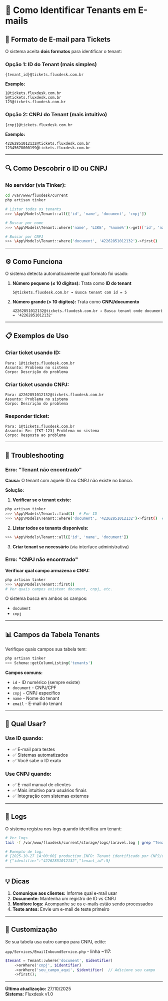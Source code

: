 # 📧 Como Identificar Tenants em E-mails

## 🎯 Formato de E-mail para Tickets

O sistema aceita **dois formatos** para identificar o tenant:

### Opção 1: ID do Tenant (mais simples)
```
{tenant_id}@tickets.fluxdesk.com.br
```

**Exemplo:**
```
1@tickets.fluxdesk.com.br
5@tickets.fluxdesk.com.br
123@tickets.fluxdesk.com.br
```

### Opção 2: CNPJ do Tenant (mais intuitivo)
```
{cnpj}@tickets.fluxdesk.com.br
```

**Exemplo:**
```
42262851012132@tickets.fluxdesk.com.br
12345678000199@tickets.fluxdesk.com.br
```

---

## 🔍 Como Descobrir o ID ou CNPJ

### No servidor (via Tinker):

```bash
cd /var/www/fluxdesk/current
php artisan tinker

# Listar todos os tenants
>>> \App\Models\Tenant::all(['id', 'name', 'document', 'cnpj'])

# Buscar por nome
>>> \App\Models\Tenant::where('name', 'LIKE', '%nome%')->get(['id', 'name', 'document'])

# Buscar por CNPJ
>>> \App\Models\Tenant::where('document', '42262851012132')->first()
```

---

## ⚙️ Como Funciona

O sistema detecta automaticamente qual formato foi usado:

1. **Número pequeno (≤ 10 dígitos):** Trata como **ID do tenant**
   ```
   5@tickets.fluxdesk.com.br → Busca tenant com id = 5
   ```

2. **Número grande (> 10 dígitos):** Trata como **CNPJ/documento**
   ```
   42262851012132@tickets.fluxdesk.com.br → Busca tenant onde document = '42262851012132'
   ```

---

## 📋 Exemplos de Uso

### Criar ticket usando ID:
```
Para: 1@tickets.fluxdesk.com.br
Assunto: Problema no sistema
Corpo: Descrição do problema
```

### Criar ticket usando CNPJ:
```
Para: 42262851012132@tickets.fluxdesk.com.br
Assunto: Problema no sistema
Corpo: Descrição do problema
```

### Responder ticket:
```
Para: 1@tickets.fluxdesk.com.br
Assunto: Re: [TKT-123] Problema no sistema
Corpo: Resposta ao problema
```

---

## 🐛 Troubleshooting

### Erro: "Tenant não encontrado"

**Causa:** O tenant com aquele ID ou CNPJ não existe no banco.

**Solução:**

1. **Verificar se o tenant existe:**
```bash
php artisan tinker
>>> \App\Models\Tenant::find(1)  # Por ID
>>> \App\Models\Tenant::where('document', '42262851012132')->first()  # Por CNPJ
```

2. **Listar todos os tenants disponíveis:**
```bash
>>> \App\Models\Tenant::all(['id', 'name', 'document'])
```

3. **Criar tenant se necessário** (via interface administrativa)

### Erro: "CNPJ não encontrado"

**Verificar qual campo armazena o CNPJ:**

```bash
php artisan tinker
>>> \App\Models\Tenant::first()
# Ver quais campos existem: document, cnpj, etc.
```

O sistema busca em ambos os campos:
- `document`
- `cnpj`

---

## 📊 Campos da Tabela Tenants

Verifique quais campos sua tabela tem:

```bash
php artisan tinker
>>> Schema::getColumnListing('tenants')
```

**Campos comuns:**
- `id` - ID numérico (sempre existe)
- `document` - CNPJ/CPF
- `cnpj` - CNPJ específico
- `name` - Nome do tenant
- `email` - E-mail do tenant

---

## 🎯 Qual Usar?

### Use ID quando:
- ✅ E-mail para testes
- ✅ Sistemas automatizados
- ✅ Você sabe o ID exato

### Use CNPJ quando:
- ✅ E-mail manual de clientes
- ✅ Mais intuitivo para usuários finais
- ✅ Integração com sistemas externos

---

## 📝 Logs

O sistema registra nos logs quando identifica um tenant:

```bash
# Ver logs
tail -f /var/www/fluxdesk/current/storage/logs/laravel.log | grep "Tenant identificado"

# Exemplo de log:
# [2025-10-27 14:00:00] production.INFO: Tenant identificado por CNPJ/documento
# {"identifier":"42262851012132","tenant_id":5}
```

---

## 💡 Dicas

1. **Comunique aos clientes:** Informe qual e-mail usar
2. **Documente:** Mantenha um registro de ID vs CNPJ
3. **Monitore logs:** Acompanhe se os e-mails estão sendo processados
4. **Teste antes:** Envie um e-mail de teste primeiro

---

## 🔧 Customização

Se sua tabela usa outro campo para CNPJ, edite:

`app/Services/EmailInboundService.php` - linha ~117:

```php
$tenant = Tenant::where('document', $identifier)
    ->orWhere('cnpj', $identifier)
    ->orWhere('seu_campo_aqui', $identifier)  // Adicione seu campo
    ->first();
```

---

**Última atualização:** 27/10/2025  
**Sistema:** Fluxdesk v1.0

